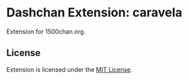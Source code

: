 # Dashchan Extension: caravela

Extension for 1500chan.org.

## License

Extension is licensed under the [MIT License](LICENSE).
